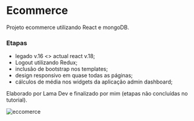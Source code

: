 # Ecommerce
Projeto ecommerce utilizando React e mongoDB.

### Etapas 
* legado v.16 <> actual react v.18;
* Logout utilizando Redux;
* inclusão de bootstrap nos templates;
* design responsivo em quase todas as páginas;
* cálculos de média nos widgets da aplicação admin dashboard;

 Elaborado por Lama Dev e finalizado por mim (etapas não concluídas no tutorial).

![eccomerce](https://firebasestorage.googleapis.com/v0/b/ecommerce-shop-82750.appspot.com/o/ok3.gif?alt=media&token=10431aa3-0958-4358-b717-7eea4e2511ee)

